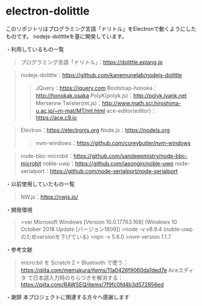 # electron-dolittle
このリポジトリはプログラミング言語「ドリトル」をElectronで動くようにしたものです。
nodejs-dolittleを基に開発しています。

・利用しているもの一覧
>プログラミング言語「ドリトル」：https://dolittle.eplang.jp

>nodejs-dolittle：https://github.com/kanemunelab/nodejs-dolittle  <br>
>>JQuery：https://jquery.com
>>Bootstrap-honoka：http://honokak.osaka
>>PolyK(polyk.js)：http://polyk.ivank.net
>>Mersenne Twister(mt.js)：http://www.math.sci.hiroshima-u.ac.jp/~m-mat/MT/mt.html
>>ace-editor(editor)：https://ace.c9.io

>Electron：https://electronjs.org
>Node.js：https://nodejs.org
>>nvm-windows：https://github.com/coreybutler/nvm-windows

>node-bbc-microbit：https://github.com/sandeepmistry/node-bbc-microbit
>noble-uwp：https://github.com/jasongin/noble-uwp
>node-serialport：https://github.com/node-serialport/node-serialport

・以前使用していたもの一覧

>NW.js：https://nwjs.io/

・開発環境
>\>ver
>Microsoft Windows \[Version 10.0.17763.168\]
>(Windows 10 October 2018 Update	\[バージョン1809\])
>\>node -v
>v8.9.4 (noble-uwpのためversionを下げている)
>\>npn -v
>5.6.0
>\>nvm version
>1.1.7

・参考文献
>micro:bit を Scratch 2 + Bluetooth で使う：https://qiita.com/memakura/items/11a0426f9060da1ded7e
>Aceエディタ で日本語入力時のちらつきを解消する：https://qiita.com/RAWSEQ/items/7f9fc0fd4b3d572856ed

・謝辞
本プロジェクトに関連する方々へ感謝します
